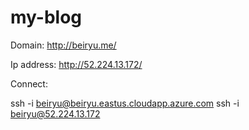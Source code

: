# my-blog

Domain: http://beiryu.me/

Ip address: http://52.224.13.172/

Connect: 

ssh -i <private key path> beiryu@beiryu.eastus.cloudapp.azure.com
  ssh -i <private key path> beiryu@52.224.13.172
